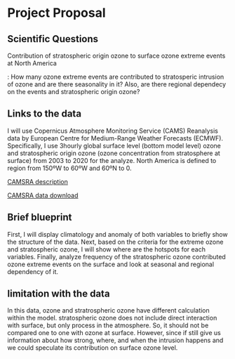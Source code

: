 # Project Proposal

## Scientific Questions

Contribution of stratospheric origin ozone to surface ozone extreme events at North America


: How many ozone extreme events are contributed to stratosperic intrusion of ozone and are there seasonality in it? Also, are there regional dependecy on the events and stratospheric origin ozone?

## Links to the data
I will use Copernicus Atmosphere Monitoring Service (CAMS) Reanalysis data by European Centre for Medium-Range Weather Forecasts (ECMWF). Specifically, I use 3hourly global surface level (bottom model level) ozone and stratospheric origin ozone (ozone concentration from stratosphere at surface) from 2003 to 2020 for the analyze. North America is defined to region from 150ºW to 60ºW and 60ºN to 0.

[CAMSRA description](https://www.ecmwf.int/en/research/climate-reanalysis/cams-reanalysis)

[CAMSRA data download](https://ads.atmosphere.copernicus.eu/cdsapp#!/dataset/cams-global-reanalysis-eac4?tab=form)

## Brief blueprint
First, I will display climatology and anomaly of both variables to briefly show the structure of the data. Next, based on the criteria for the extreme ozone and stratospheric ozone, I will show where are the hotspots for each variables. Finally, analyze frequency of the stratospheric ozone contributed ozone extreme events on the surface and look at seasonal and regional dependency of it.

## limitation with the data
In this data, ozone and stratrospheric ozone have different calculation within the model. stratospheric ozone does not include direct interaction with surface, but only process in the atmosphere. So, it should not be compared one to one with ozone at surface. However, since if still give us information about how strong, where, and when the intrusion happens and we could speculate its contribution on surface ozone level.
